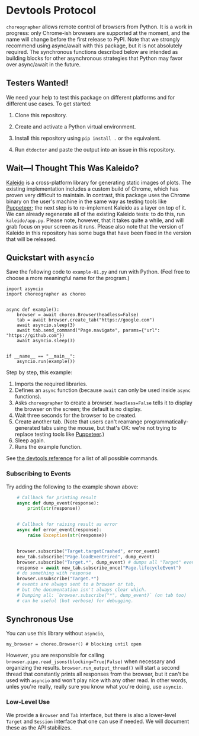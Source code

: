 # Devtools Protocol

`choreographer` allows remote control of browsers from Python.
It is a work in progress:
only Chrome-ish browsers are supported at the moment,
and the name will change before the first release to PyPI.
Note that we strongly recommend using async/await with this package,
but it is not absolutely required.
The synchronous functions described below are intended as building blocks
for other asynchronous strategies that Python may favor over async/await in the future.

## Testers Wanted!

We need your help to test this package on different platforms
and for different use cases.
To get started:

1.  Clone this repository.

1.  Create and activate a Python virtual environment.

1.  Install this repository using `pip install .` or the equivalent.

1.  Run `dtdoctor` and paste the output into an issue in this repository.

## Wait—I Thought This Was Kaleido?

[Kaleido][kaleido] is a cross-platform library for generating static images of plots.
The existing implementation includes a custom build of Chrome,
which has proven very difficult to maintain.
In contrast,
this package uses the Chrome binary on the user's machine
in the same way as testing tools like [Puppeteer][puppeteer];
the next step is to re-implement Kaleido as a layer on top of it.
We can already regenerate all of the existing Kaleido tests:
to do this,
run `kaleido/app.py`.
Please note,
however,
that it takes quite a while,
and will grab focus on your screen as it runs.
Please also note that the version of Kaleido in this repository has some bugs
that have been fixed in the version that will be released.

## Quickstart with `asyncio`

Save the following code to `example-01.py` and run with Python.
(Feel free to choose a more meaningful name for the program.)

```
import asyncio
import choreographer as choreo


async def example():
    browser = await choreo.Browser(headless=False)
    tab = await browser.create_tab("https://google.com")
    await asyncio.sleep(3)
    await tab.send_command("Page.navigate", params={"url": "https://github.com"})
    await asyncio.sleep(3)


if __name__ == "__main__":
    asyncio.run(example())
```

Step by step, this example:

1.  Imports the required libraries.
1.  Defines an `async` function
    (because `await` can only be used inside `async` functions).
1.  Asks `choreographer` to create a browser.
    `headless=False` tells it to display the browser on the screen;
    the default is no display.
1.  Wait three seconds for the browser to be created.
1.  Create another tab.
    (Note that users can't rearrange programmatically-generated tabs using the mouse,
    but that's OK: we're not trying to replace testing tools like [Puppeteer][puppeteer].)
1.  Sleep again.
1.  Runs the example function.

See [the devtools reference][devtools-ref] for a list of all possible commands.

### Subscribing to Events

Try adding the following to the example shown above:

```python
    # Callback for printing result
    async def dump_event(response):
        print(str(response))


    # Callback for raising result as error
    async def error_event(response):
        raise Exception(str(response))


    browser.subscribe("Target.targetCrashed", error_event)
    new_tab.subscribe("Page.loadEventFired", dump_event)
    browser.subscribe("Target.*", dump_event) # dumps all "Target" events
    response = await new_tab.subscribe_once("Page.lifecycleEvent")
    # do something with response
    browser.unsubscribe("Target.*")
    # events are always sent to a browser or tab,
    # but the documentation isn't always clear which.
    # Dumping all: `browser.subscribe("*", dump_event)` (on tab too)
    # can be useful (but verbose) for debugging.
```

## Synchronous Use

You can use this library without `asyncio`,

```
my_browser = choreo.Browser() # blocking until open
```

However,
you are responsible for calling `browser.pipe.read_jsons(blocking=True|False)` when necessary
and organizing the results.
`browser.run_output_thread()` will start a second thread that constantly prints all responses from the browser,
but it can't be used with `asyncio` and won't play nice with any other read.
In other words,
unles you're really, really sure you know what you're doing,
use `asyncio`.

### Low-Level Use

We provide a `Browser` and `Tab` interface,
but there is also a lower-level `Target` and `Session` interface that one can use if needed.
We will document these as the API stabilizes.

[devtools-ref]: https://chromedevtools.github.io/devtools-protocol/
[kaleido]: https://pypi.org/project/kaleido/
[puppeteer]: https://pptr.dev/
